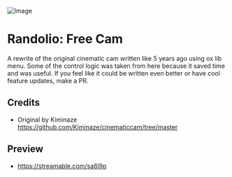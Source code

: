 ![Image](https://i.ibb.co/TDmYxt09/freecam.png)

# Randolio: Free Cam

A rewrite of the original cinematic cam written like 5 years ago using ox lib menu. Some of the control logic was taken from here because it saved time and was useful.
If you feel like it could be written even better or have cool feature updates, make a PR.

## Credits

- Original by Kiminaze https://github.com/Kiminaze/cinematiccam/tree/master

## Preview

- https://streamable.com/sa6l9p
